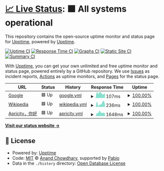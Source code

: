 # [📈 Live Status](https://demo.upptime.js.org): <!--live status--> **🟩 All systems operational**

This repository contains the open-source uptime monitor and status page for [Upptime](https://upptime.js.org), powered by [Upptime](https://github.com/upptime/upptime).

[![Uptime CI](https://github.com/COCONUTYA1/upptime/workflows/Uptime%20CI/badge.svg)](https://github.com/COCONUTYA1/upptime/actions?query=workflow%3A%22Uptime+CI%22)
[![Response Time CI](https://github.com/COCONUTYA1/upptime/workflows/Response%20Time%20CI/badge.svg)](https://github.com/COCONUTYA1/upptime/actions?query=workflow%3A%22Response+Time+CI%22)
[![Graphs CI](https://github.com/COCONUTYA1/upptime/workflows/Graphs%20CI/badge.svg)](https://github.com/COCONUTYA1/upptime/actions?query=workflow%3A%22Graphs+CI%22)
[![Static Site CI](https://github.com/COCONUTYA1/upptime/workflows/Static%20Site%20CI/badge.svg)](https://github.com/COCONUTYA1/upptime/actions?query=workflow%3A%22Static+Site+CI%22)
[![Summary CI](https://github.com/COCONUTYA1/upptime/workflows/Summary%20CI/badge.svg)](https://github.com/COCONUTYA1/upptime/actions?query=workflow%3A%22Summary+CI%22)

With [Upptime](https://upptime.js.org), you can get your own unlimited and free uptime monitor and status page, powered entirely by a GitHub repository. We use [Issues](https://github.com/upptime/upptime/issues) as incident reports, [Actions](https://github.com/COCONUTYA1/upptime/actions) as uptime monitors, and [Pages](https://demo.upptime.js.org) for the status page.

<!--start: status pages-->
<!-- This summary is generated by Upptime (https://github.com/upptime/upptime) -->
<!-- Do not edit this manually, your changes will be overwritten -->
<!-- prettier-ignore -->
| URL | Status | History | Response Time | Uptime |
| --- | ------ | ------- | ------------- | ------ |
| <img alt="" src="https://icons.duckduckgo.com/ip3/www.google.com.ico" height="13"> [Google](https://www.google.com) | 🟩 Up | [google.yml](https://github.com/COCONUTYA1/upptime/commits/HEAD/history/google.yml) | <details><summary><img alt="Response time graph" src="./graphs/google/response-time-week.png" height="20"> 107ms</summary><br><a href="https://demo.upptime.js.org/history/google"><img alt="Response time 110" src="https://img.shields.io/endpoint?url=https%3A%2F%2Fraw.githubusercontent.com%2FCOCONUTYA1%2Fupptime%2FHEAD%2Fapi%2Fgoogle%2Fresponse-time.json"></a><br><a href="https://demo.upptime.js.org/history/google"><img alt="24-hour response time 104" src="https://img.shields.io/endpoint?url=https%3A%2F%2Fraw.githubusercontent.com%2FCOCONUTYA1%2Fupptime%2FHEAD%2Fapi%2Fgoogle%2Fresponse-time-day.json"></a><br><a href="https://demo.upptime.js.org/history/google"><img alt="7-day response time 107" src="https://img.shields.io/endpoint?url=https%3A%2F%2Fraw.githubusercontent.com%2FCOCONUTYA1%2Fupptime%2FHEAD%2Fapi%2Fgoogle%2Fresponse-time-week.json"></a><br><a href="https://demo.upptime.js.org/history/google"><img alt="30-day response time 104" src="https://img.shields.io/endpoint?url=https%3A%2F%2Fraw.githubusercontent.com%2FCOCONUTYA1%2Fupptime%2FHEAD%2Fapi%2Fgoogle%2Fresponse-time-month.json"></a><br><a href="https://demo.upptime.js.org/history/google"><img alt="1-year response time 110" src="https://img.shields.io/endpoint?url=https%3A%2F%2Fraw.githubusercontent.com%2FCOCONUTYA1%2Fupptime%2FHEAD%2Fapi%2Fgoogle%2Fresponse-time-year.json"></a></details> | <details><summary><a href="https://demo.upptime.js.org/history/google">100.00%</a></summary><a href="https://demo.upptime.js.org/history/google"><img alt="All-time uptime 100.00%" src="https://img.shields.io/endpoint?url=https%3A%2F%2Fraw.githubusercontent.com%2FCOCONUTYA1%2Fupptime%2FHEAD%2Fapi%2Fgoogle%2Fuptime.json"></a><br><a href="https://demo.upptime.js.org/history/google"><img alt="24-hour uptime 100.00%" src="https://img.shields.io/endpoint?url=https%3A%2F%2Fraw.githubusercontent.com%2FCOCONUTYA1%2Fupptime%2FHEAD%2Fapi%2Fgoogle%2Fuptime-day.json"></a><br><a href="https://demo.upptime.js.org/history/google"><img alt="7-day uptime 100.00%" src="https://img.shields.io/endpoint?url=https%3A%2F%2Fraw.githubusercontent.com%2FCOCONUTYA1%2Fupptime%2FHEAD%2Fapi%2Fgoogle%2Fuptime-week.json"></a><br><a href="https://demo.upptime.js.org/history/google"><img alt="30-day uptime 100.00%" src="https://img.shields.io/endpoint?url=https%3A%2F%2Fraw.githubusercontent.com%2FCOCONUTYA1%2Fupptime%2FHEAD%2Fapi%2Fgoogle%2Fuptime-month.json"></a><br><a href="https://demo.upptime.js.org/history/google"><img alt="1-year uptime 100.00%" src="https://img.shields.io/endpoint?url=https%3A%2F%2Fraw.githubusercontent.com%2FCOCONUTYA1%2Fupptime%2FHEAD%2Fapi%2Fgoogle%2Fuptime-year.json"></a></details>
| <img alt="" src="https://icons.duckduckgo.com/ip3/en.wikipedia.org.ico" height="13"> [Wikipedia](https://en.wikipedia.org) | 🟩 Up | [wikipedia.yml](https://github.com/COCONUTYA1/upptime/commits/HEAD/history/wikipedia.yml) | <details><summary><img alt="Response time graph" src="./graphs/wikipedia/response-time-week.png" height="20"> 236ms</summary><br><a href="https://demo.upptime.js.org/history/wikipedia"><img alt="Response time 218" src="https://img.shields.io/endpoint?url=https%3A%2F%2Fraw.githubusercontent.com%2FCOCONUTYA1%2Fupptime%2FHEAD%2Fapi%2Fwikipedia%2Fresponse-time.json"></a><br><a href="https://demo.upptime.js.org/history/wikipedia"><img alt="24-hour response time 187" src="https://img.shields.io/endpoint?url=https%3A%2F%2Fraw.githubusercontent.com%2FCOCONUTYA1%2Fupptime%2FHEAD%2Fapi%2Fwikipedia%2Fresponse-time-day.json"></a><br><a href="https://demo.upptime.js.org/history/wikipedia"><img alt="7-day response time 236" src="https://img.shields.io/endpoint?url=https%3A%2F%2Fraw.githubusercontent.com%2FCOCONUTYA1%2Fupptime%2FHEAD%2Fapi%2Fwikipedia%2Fresponse-time-week.json"></a><br><a href="https://demo.upptime.js.org/history/wikipedia"><img alt="30-day response time 196" src="https://img.shields.io/endpoint?url=https%3A%2F%2Fraw.githubusercontent.com%2FCOCONUTYA1%2Fupptime%2FHEAD%2Fapi%2Fwikipedia%2Fresponse-time-month.json"></a><br><a href="https://demo.upptime.js.org/history/wikipedia"><img alt="1-year response time 218" src="https://img.shields.io/endpoint?url=https%3A%2F%2Fraw.githubusercontent.com%2FCOCONUTYA1%2Fupptime%2FHEAD%2Fapi%2Fwikipedia%2Fresponse-time-year.json"></a></details> | <details><summary><a href="https://demo.upptime.js.org/history/wikipedia">100.00%</a></summary><a href="https://demo.upptime.js.org/history/wikipedia"><img alt="All-time uptime 100.00%" src="https://img.shields.io/endpoint?url=https%3A%2F%2Fraw.githubusercontent.com%2FCOCONUTYA1%2Fupptime%2FHEAD%2Fapi%2Fwikipedia%2Fuptime.json"></a><br><a href="https://demo.upptime.js.org/history/wikipedia"><img alt="24-hour uptime 100.00%" src="https://img.shields.io/endpoint?url=https%3A%2F%2Fraw.githubusercontent.com%2FCOCONUTYA1%2Fupptime%2FHEAD%2Fapi%2Fwikipedia%2Fuptime-day.json"></a><br><a href="https://demo.upptime.js.org/history/wikipedia"><img alt="7-day uptime 100.00%" src="https://img.shields.io/endpoint?url=https%3A%2F%2Fraw.githubusercontent.com%2FCOCONUTYA1%2Fupptime%2FHEAD%2Fapi%2Fwikipedia%2Fuptime-week.json"></a><br><a href="https://demo.upptime.js.org/history/wikipedia"><img alt="30-day uptime 100.00%" src="https://img.shields.io/endpoint?url=https%3A%2F%2Fraw.githubusercontent.com%2FCOCONUTYA1%2Fupptime%2FHEAD%2Fapi%2Fwikipedia%2Fuptime-month.json"></a><br><a href="https://demo.upptime.js.org/history/wikipedia"><img alt="1-year uptime 100.00%" src="https://img.shields.io/endpoint?url=https%3A%2F%2Fraw.githubusercontent.com%2FCOCONUTYA1%2Fupptime%2FHEAD%2Fapi%2Fwikipedia%2Fuptime-year.json"></a></details>
| <img alt="" src="https://icons.duckduckgo.com/ip3/www.liukai.asia.ico" height="13"> [Apricity，你好](https://www.liukai.asia) | 🟩 Up | [apricity.yml](https://github.com/COCONUTYA1/upptime/commits/HEAD/history/apricity.yml) | <details><summary><img alt="Response time graph" src="./graphs/apricity/response-time-week.png" height="20"> 1648ms</summary><br><a href="https://demo.upptime.js.org/history/apricity"><img alt="Response time 1538" src="https://img.shields.io/endpoint?url=https%3A%2F%2Fraw.githubusercontent.com%2FCOCONUTYA1%2Fupptime%2FHEAD%2Fapi%2Fapricity%2Fresponse-time.json"></a><br><a href="https://demo.upptime.js.org/history/apricity"><img alt="24-hour response time 1252" src="https://img.shields.io/endpoint?url=https%3A%2F%2Fraw.githubusercontent.com%2FCOCONUTYA1%2Fupptime%2FHEAD%2Fapi%2Fapricity%2Fresponse-time-day.json"></a><br><a href="https://demo.upptime.js.org/history/apricity"><img alt="7-day response time 1648" src="https://img.shields.io/endpoint?url=https%3A%2F%2Fraw.githubusercontent.com%2FCOCONUTYA1%2Fupptime%2FHEAD%2Fapi%2Fapricity%2Fresponse-time-week.json"></a><br><a href="https://demo.upptime.js.org/history/apricity"><img alt="30-day response time 1606" src="https://img.shields.io/endpoint?url=https%3A%2F%2Fraw.githubusercontent.com%2FCOCONUTYA1%2Fupptime%2FHEAD%2Fapi%2Fapricity%2Fresponse-time-month.json"></a><br><a href="https://demo.upptime.js.org/history/apricity"><img alt="1-year response time 1538" src="https://img.shields.io/endpoint?url=https%3A%2F%2Fraw.githubusercontent.com%2FCOCONUTYA1%2Fupptime%2FHEAD%2Fapi%2Fapricity%2Fresponse-time-year.json"></a></details> | <details><summary><a href="https://demo.upptime.js.org/history/apricity">100.00%</a></summary><a href="https://demo.upptime.js.org/history/apricity"><img alt="All-time uptime 99.99%" src="https://img.shields.io/endpoint?url=https%3A%2F%2Fraw.githubusercontent.com%2FCOCONUTYA1%2Fupptime%2FHEAD%2Fapi%2Fapricity%2Fuptime.json"></a><br><a href="https://demo.upptime.js.org/history/apricity"><img alt="24-hour uptime 100.00%" src="https://img.shields.io/endpoint?url=https%3A%2F%2Fraw.githubusercontent.com%2FCOCONUTYA1%2Fupptime%2FHEAD%2Fapi%2Fapricity%2Fuptime-day.json"></a><br><a href="https://demo.upptime.js.org/history/apricity"><img alt="7-day uptime 100.00%" src="https://img.shields.io/endpoint?url=https%3A%2F%2Fraw.githubusercontent.com%2FCOCONUTYA1%2Fupptime%2FHEAD%2Fapi%2Fapricity%2Fuptime-week.json"></a><br><a href="https://demo.upptime.js.org/history/apricity"><img alt="30-day uptime 100.00%" src="https://img.shields.io/endpoint?url=https%3A%2F%2Fraw.githubusercontent.com%2FCOCONUTYA1%2Fupptime%2FHEAD%2Fapi%2Fapricity%2Fuptime-month.json"></a><br><a href="https://demo.upptime.js.org/history/apricity"><img alt="1-year uptime 99.99%" src="https://img.shields.io/endpoint?url=https%3A%2F%2Fraw.githubusercontent.com%2FCOCONUTYA1%2Fupptime%2FHEAD%2Fapi%2Fapricity%2Fuptime-year.json"></a></details>

<!--end: status pages-->

[**Visit our status website →**](https://demo.upptime.js.org)

## 📄 License

- Powered by: [Upptime](https://github.com/upptime/upptime)
- Code: [MIT](./LICENSE) © [Anand Chowdhary](https://anandchowdhary.com), supported by [Pabio](https://pabio.com)
- Data in the `./history` directory: [Open Database License](https://opendatacommons.org/licenses/odbl/1-0/)
